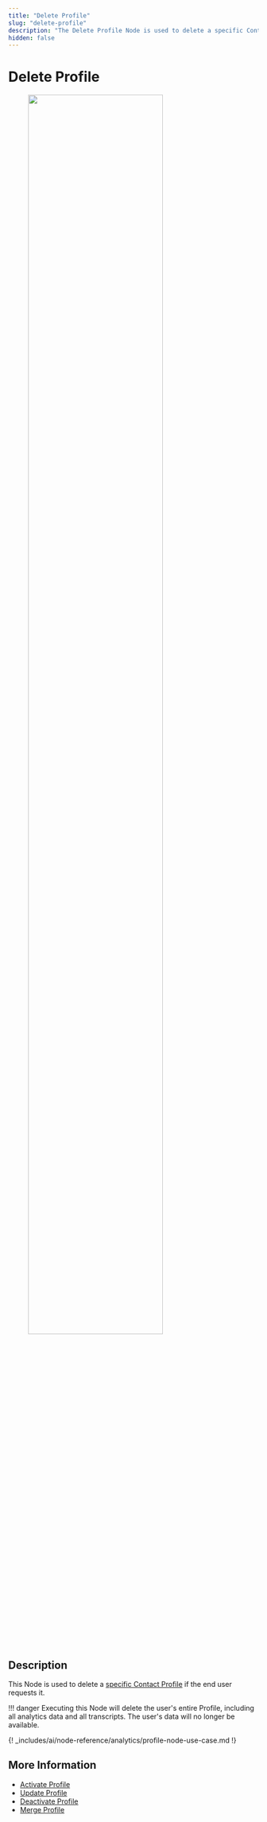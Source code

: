 ```yaml
---
title: "Delete Profile" 
slug: "delete-profile"
description: "The Delete Profile Node is used to delete a specific Contact Profile if the end user requests it."
hidden: false 
---
```


# Delete Profile

<figure>
  <img class="image-center" src="../../../../../_assets/ai/build/node-reference/profile/analytics/delete-profile.png" width="80%" />
</figure>

## Description

This Node is used to delete a [specific Contact Profile](../../../analyze/contact-profiles.md#view-a-contact-profile) if the end user requests it.

!!! danger
    Executing this Node will delete the user's entire Profile, including all analytics data and all transcripts. The user's data will no longer be available.

{! _includes/ai/node-reference/analytics/profile-node-use-case.md !}

## More Information

- [Activate Profile](activate-profile.md)
- [Update Profile](update-profile.md)
- [Deactivate Profile](deactivate-profile.md)
- [Merge Profile](merge-profile.md)